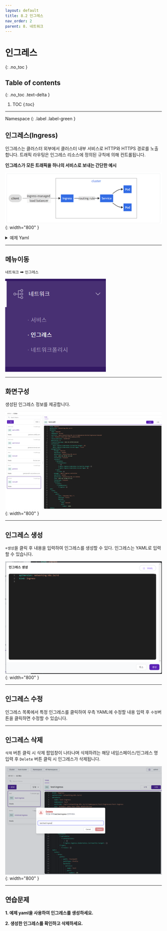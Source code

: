 ```yaml
---
layout: default
title: 8.2 인그레스
nav_order: 2
parent: 8. 네트워크
---
```


# 인그레스
{: .no_toc }

## Table of contents
{: .no_toc .text-delta }

1. TOC
{:toc}

---

<div class="code-example" markdown="1">
Namespace
{: .label .label-green }
</div>

## 인그레스(Ingress)
인그레스는 클러스터 외부에서 클러스터 내부 서비스로 HTTP와 HTTPS 경로를 노출합니다. 트래픽 라우팅은 인그레스 리소스에 정의된 규칙에 의해 컨트롤됩니다.

**인그레스가 모든 트래픽을 하나의 서비스로 보내는 간단한 예시**

![ingress.png](/assets/images/network/ingress.png){: width="800" }

<details>
<summary>예제 Yaml</summary>

{% highlight yaml %}
apiVersion: networking.k8s.io/v1
kind: Ingress
metadata:
  name: minimal-ingress
  annotations:
    nginx.ingress.kubernetes.io/rewrite-target: /
spec:
  ingressClassName: nginx-example
  rules:
  - http:
      paths:
      - path: /testpath
        pathType: Prefix
        backend:
          service:
            name: test
            port:
              number: 80
              
{% endhighlight %}
   
</details>


---

## 메뉴이동
`네트워크` ➡ `인그레스`

![network-002.png](/assets/images/network/network-002.png)

---

## 화면구성
생성된 인그레스 정보를 제공합니다.

![network-006.png](/assets/images/network/network-006.png){: width="800" }

---

## 인그레스 생성
`+생성`을 클릭 후 내용을 입력하여 인그레스를 생성할 수 있다. 인그레스는 YAML로 입력할 수 있습니다.


![network-007.png](/assets/images/network/network-007.png){: width="800" }

---
## 인그레스 수정
인그레스 목록에서 특정 인그레스를 클릭하여 우측 YAML에 수정할 내용 입력 후 `수정`버튼을 클릭하면 수정할 수 있습니다.


---

## 인그레스 삭제
`삭제` 버튼 클릭 시 삭제 팝업창이 나타나며 삭제하려는 해당 네임스페이스/인그레스 명 입력 후 `Delete` 버튼 클릭 시 인그레스가 삭제됩니다.

![ingress-delete.png](/assets/images/network/ingress-delete.png){: width="800" }

---
## 연습문제

**1. 예제 yaml을 사용하여 인그레스를 생성하세요.**

**2. 생성한 인그레스를 확인하고 삭제하세요.**